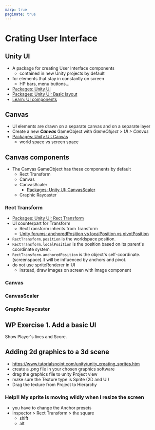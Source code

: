```yaml
---
marp: true
paginate: true
---
```

<!-- headingDivider: 3 -->
<!-- class: default -->

# Crating User Interface

## Unity UI

* A package for creating User Interface components
  * contained in new Unity projects by default
* for elements that stay in constantly on screen
  * HP bars, menu buttons...
* [Packages: Unity UI](https://docs.unity3d.com/Packages/com.unity.ugui@1.0/manual/index.html)
* [Packages: Unity UI: Basic layout](https://docs.unity3d.com/Packages/com.unity.ugui@1.0/manual/UIBasicLayout.html)
* [Learn: UI components](https://learn.unity.com/tutorial/ui-components#5c7f8528edbc2a002053b4d0)


## Canvas
* UI elements are drawn on a separate canvas and on a separate layer
* Create a new ***Canvas*** GameObject with *GameObject > UI > Canvas*
* [Packages: Unity UI: Canvas](https://docs.unity3d.com/Packages/com.unity.ugui@1.0/manual/UICanvas.html)
  * world space vs screen space


## Canvas components

* The Canvas GameObject has these components by default
  * Rect Transform
  * Canvas
  * CanvasScaler
    * [Packages: Unity UI: CanvasScaler](https://docs.unity3d.com/Packages/com.unity.ugui@1.0/manual/script-CanvasScaler.html)
  * Graphic Raycaster

### Rect Transform

* [Packages: Unity UI: Rect Transform](https://docs.unity3d.com/Packages/com.unity.ugui@1.0/manual/class-RectTransform.html)
* UI counterpart for Transform
  * RectTransform inherits from Transform
  * [Unity forums: anchoredPosition vs localPosition vs pivotPosition](https://forum.unity.com/threads/difference-between-all-anchoredposition-localposition-and-pivotposition.903722/)
* `RectTransform.position` is the worldspace position.
* `RectTransform.localPosition` is the position based on its parent's coordinate system.
* `RectTransform.anchoredPosition` is the object's self-coordinate.(screenspace).It will be influenced by anchors and pivot.
* do not use spriteRenderer in UI
  * instead, draw images on screen with Image component
 
### Canvas

### CanvasScaler

### Graphic Raycaster


## WP Exercise 1. Add a basic UI

Show Player's lives and Score.

## Adding 2d graphics to a 3d scene

* https://www.tutorialspoint.com/unity/unity_creating_sprites.htm
* create a .png file in your chosen graphics software
* drag the graphics file to unity Project view
* make sure the Texture type is Sprite (2D and UI)
* Drag the texture from Project to Hierarchy

### Help!! My sprite is moving wildly when I resize the screen

* you have to change the Anchor presets
* Inspector > Rect Transform > the square 
  * shift
  * alt